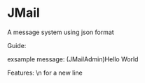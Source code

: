 # JMail
A message system using json format

Guide:

exsample message:
(JMailAdmin)Hello World

Features:
\n for a new line

